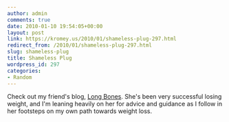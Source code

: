 ```yaml
---
author: admin
comments: true
date: 2010-01-10 19:54:05+00:00
layout: post
link: https://kromey.us/2010/01/shameless-plug-297.html
redirect_from: /2010/01/shameless-plug-297.html
slug: shameless-plug
title: Shameless Plug
wordpress_id: 297
categories:
- Random
---
```


Check out my friend's blog, [Long Bones](http://long-bones.com). She's been very successful losing weight, and I'm leaning heavily on her for advice and guidance as I follow in her footsteps on my own path towards weight loss.
